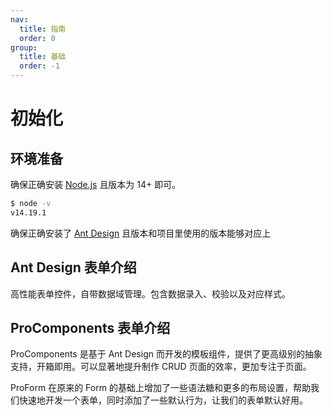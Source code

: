 ```yaml
---
nav: 
  title: 指南
  order: 0
group:
  title: 基础
  order: -1
---
```


# 初始化

## 环境准备

确保正确安装 [Node.js](https://nodejs.org/en/) 且版本为 14+ 即可。

```bash
$ node -v
v14.19.1
```

确保正确安装了 [Ant Design](https://ant-design.antgroup.com/index-cn) 且版本和项目里使用的版本能够对应上

## Ant Design 表单介绍

高性能表单控件，自带数据域管理。包含数据录入、校验以及对应样式。

## ProComponents 表单介绍

ProComponents 是基于 Ant Design 而开发的模板组件，提供了更高级别的抽象支持，开箱即用。可以显著地提升制作 CRUD 页面的效率，更加专注于页面。

ProForm 在原来的 Form 的基础上增加了一些语法糖和更多的布局设置，帮助我们快速地开发一个表单，同时添加了一些默认行为，让我们的表单默认好用。